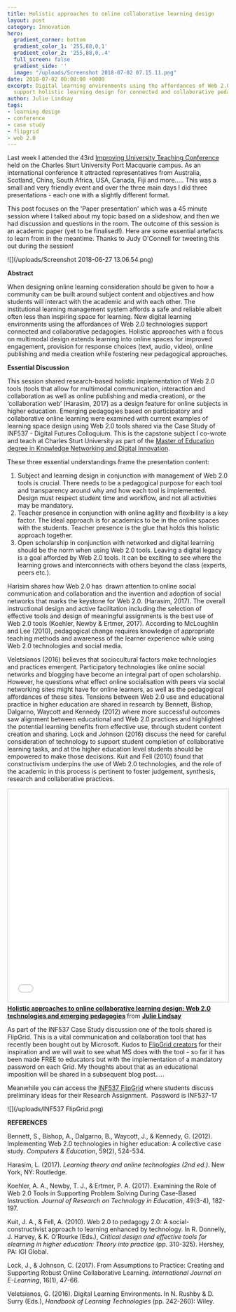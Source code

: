 ```yaml
---
title: Holistic approaches to online collaborative learning design
layout: post
category: Innovation
hero:
  gradient_corner: bottom
  gradient_color_1: '255,88,0,1'
  gradient_color_2: '255,88,0,.4'
  full_screen: false
  gradient_side: ''
  image: "/uploads/Screenshot 2018-07-02 07.15.11.png"
date: 2018-07-02 00:00:00 +0000
excerpt: Digital learning environments using the affordances of Web 2.0 technologies
  support holistic learning design for connected and collaborative pedagogies.
author: Julie Lindsay
tags:
- learning design
- conference
- case study
- flipgrid
- web 2.0
---
```

Last week I attended the 43rd [Improving University Teaching Conference](http://www.iutconference.com/)  held on the Charles Sturt University Port Macquarie campus. As an  international conference it attracted representatives from Australia,  Scotland, China, South Africa, USA, Canada, Fiji and more..... This was a  small and very friendly event and over the three main days I did three  presentations - each one with a slightly different format.

This  post focuses on the 'Paper presentation' which was a 45 minute session  where I talked about my topic based on a slideshow, and then we had  discussion and questions in the room. The outcome of this session is an  academic paper (yet to be finalised!). Here are some essential artefacts  to learn from in the meantime. Thanks to Judy O'Connell for tweeting  this out during the session!

![](/uploads/Screenshot 2018-06-27 13.06.54.png)

**Abstract**

When  designing online learning consideration should be given to how a  community can be built around subject content and objectives and how  students will interact with the academic and with each other. The  institutional learning management system affords a safe and reliable  albeit often less than inspiring space for learning. New digital  learning environments using the affordances of Web 2.0 technologies  support connected and collaborative pedagogies. Holistic approaches with  a focus on multimodal design extends learning into online spaces for  improved engagement, provision for response choices (text, audio,  video), online publishing and media creation while fostering new  pedagogical approaches.

**Essential Discussion**

This  session shared research-based holistic implementation of Web 2.0 tools  (tools that allow for multimodal communication, interaction and  collaboration as well as online publishing and media creation), or the  ‘collaboration web’ (Harasim, 2017) as a design feature for online  subjects in higher education. Emerging pedagogies based on participatory  and collaborative online learning were examined with current examples  of learning space design using Web 2.0 tools shared via the Case Study  of INF537 - Digital Futures Colloquium. This is the capstone subject I  co-wrote and teach at Charles Sturt University as part of the [Master of Education degree in Knowledge Networking and Digital Innovation](http://futurestudents.csu.edu.au/courses/teaching-education/master-education-knowledge-networks-digital-innovation).

These three essential understandings frame the presentation content:

1. Subject  and learning design in conjunction with management of Web 2.0 tools is  crucial. There needs to be a pedagogical purpose for each tool and  transparency around why and how each tool is implemented. Design must  respect student time and workflow, and not all activities may be  mandatory.
2. Teacher  presence in conjunction with online agility and flexibility is a key  factor. The ideal approach is for academics to be in the online spaces  with the students. Teacher presence is the glue that holds this holistic  approach together.
3. Open  scholarship in conjunction with networked and digital learning should  be the norm when using Web 2.0 tools. Leaving a digital legacy is a goal  afforded by Web 2.0 tools. It can be exciting to see where the learning  grows and interconnects with others beyond the class (experts, peers  etc.).

Harisim  shares how Web 2.0 has  drawn attention to online social communication  and collaboration and the invention and adoption of social networks that  marks the keystone for Web 2.0. (Harasim, 2017). The overall  instructional design and active facilitation including the selection of  effective tools and design of meaningful assignments is the best use of  Web 2.0 tools (Koehler, Newby & Ertmer, 2017). According to  McLoughlin and Lee (2010), pedagogical change requires knowledge of  appropriate teaching methods and awareness of the learner experience  while using Web 2.0 technologies and social media.

Veletsianos  (2016) believes that sociocultural factors make technologies and  practices emergent. Participatory technologies like online social  networks and blogging have become an integral part of open scholarship.  However, he questions what effect online socialisation with peers via  social networking sites might have for online learners, as well as the  pedagogical affordances of these sites. Tensions between Web 2.0 use and  educational practice in higher education are shared in research by  Bennett, Bishop, Dalgarno, Waycott and Kennedy (2012) where more  successful outcomes saw alignment between educational and Web 2.0  practices and highlighted the potential learning benefits from effective  use, through student content creation and sharing. Lock and Johnson  (2016) discuss the need for careful consideration of technology to  support student completion of collaborative learning tasks, and at the  higher education level students should be empowered to make those  decisions. Kuit and Fell (2010) found that constructivism underpins the  use of Web 2.0 technologies, and the role of the academic in this  process is pertinent to foster judgement, synthesis, research and  collaborative practices.

<iframe src="//www.slideshare.net/slideshow/embed_code/key/2PeaRn62e7uDH0" width="595" height="485" frameborder="0" marginwidth="0" marginheight="0" scrolling="no" style="border:1px solid #CCC; border-width:1px; margin-bottom:5px; max-width: 100%;" allowfullscreen> </iframe> <div style="margin-bottom:5px"> <strong> <a href="//www.slideshare.net/julielindsay/holistic-approaches-to-online-collaborative-learning-design-web-20-technologies-and-emerging-pedagogies" title="Holistic approaches to online collaborative learning design: Web 2.0 technologies and emerging pedagogies" target="_blank">Holistic approaches to online collaborative learning design: Web 2.0 technologies and emerging pedagogies</a> </strong> from <strong><a href="https://www.slideshare.net/julielindsay" target="_blank">Julie Lindsay</a></strong> </div>

As  part of the INF537 Case Study discussion one of the tools shared is  FlipGrid. This is a vital communication and collaboration tool that has  recently been bought out by Microsoft. Kudos to [FlipGrid creators](https://flipgrid.com/) for  their inspiration and we will wait to see what MS does with the tool -  so far it has been made FREE to educators but with the implementation of  a mandatory password on each Grid. My thoughts about that as an  educational imposition will be shared in a subsequent blog post.....

Meanwhile you can access the [INF537 FlipGrid](https://flipgrid.com/055e20) where students discuss preliminary ideas for their Research Assignment.  Password is INF537-17

![](/uploads/INF537 FlipGrid.png)

**REFERENCES**

Bennett, S., Bishop, A., Dalgarno, B., Waycott, J., & Kennedy, G. (2012). Implementing Web 2.0 technologies in higher education: A collective case study. _Computers & Education_, 59(2), 524-534.

Harasim, L. (2017). _Learning theory and online technologies (2nd ed.)._ New York, NY: Routledge.

Koehler, A. A., Newby, T. J., & Ertmer, P. A. (2017). Examining the Role of Web 2.0 Tools in Supporting Problem Solving During Case-Based Instruction. _Journal of Research on Technology in Education_, 49(3-4), 182-197.

Kuit, J. A., & Fell, A. (2010). Web 2.0 to pedagogy 2.0: A social-constructivist approach to learning enhanced by technology. In R. Donnelly, J. Harvey, & K. O’Rourke (Eds.), _Critical design and effective tools for elearning in higher education: Theory into practice_ (pp. 310-325). Hershey, PA: IGI Global.

Lock, J., & Johnson, C. (2017). From Assumptions to Practice: Creating and Supporting Robust Online Collaborative Learning. _International Journal on E-Learning_, 16(1), 47-66.

Veletsianos, G. (2016). Digital Learning Environments. In N. Rushby & D. Surry (Eds.), _Handbook of Learning Technologies_ (pp. 242-260): Wiley.